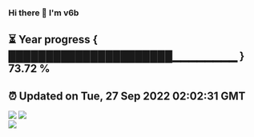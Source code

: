 ### Hi there 👋  I'm v6b  
⏳ Year progress { ██████████████████████▁▁▁▁▁▁▁▁ } 73.72 %
---
⏰ Updated on Tue, 27 Sep 2022 02:02:31 GMT
---
![](https://github-readme-stats.vercel.app/api?username=v6b&bg_color=30,e96443,904e95&title_color=fff&text_color=fff&layout=compact)
![](https://github-readme-stats.vercel.app/api/top-langs/?username=v6b&layout=compact&bg_color=30,e96443,904e95&title_color=fff&text_color=fff)  
![](https://gcore.jsdelivr.net/gh/v6b/v6b@main/assets/github-contribution-grid-snake.svg)

